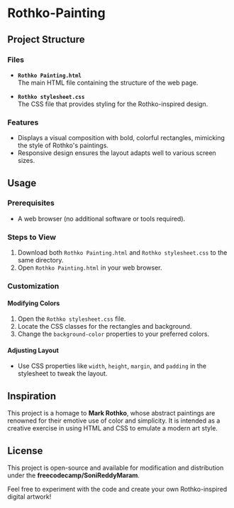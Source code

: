 # Rothko-Painting

## Project Structure

### Files
- **`Rothko Painting.html`**  
  The main HTML file containing the structure of the web page.

- **`Rothko stylesheet.css`**  
  The CSS file that provides styling for the Rothko-inspired design.

### Features
- Displays a visual composition with bold, colorful rectangles, mimicking the style of Rothko's paintings.
- Responsive design ensures the layout adapts well to various screen sizes.

## Usage

### Prerequisites
- A web browser (no additional software or tools required).

### Steps to View
1. Download both `Rothko Painting.html` and `Rothko stylesheet.css` to the same directory.
2. Open `Rothko Painting.html` in your web browser.

### Customization

#### Modifying Colors
1. Open the `Rothko stylesheet.css` file.
2. Locate the CSS classes for the rectangles and background.
3. Change the `background-color` properties to your preferred colors.

#### Adjusting Layout
- Use CSS properties like `width`, `height`, `margin`, and `padding` in the stylesheet to tweak the layout.

## Inspiration
This project is a homage to **Mark Rothko**, whose abstract paintings are renowned for their emotive use of color and simplicity. It is intended as a creative exercise in using HTML and CSS to emulate a modern art style.

## License
This project is open-source and available for modification and distribution under the **freecodecamp/SoniReddyMaram**.  

Feel free to experiment with the code and create your own Rothko-inspired digital artwork!

